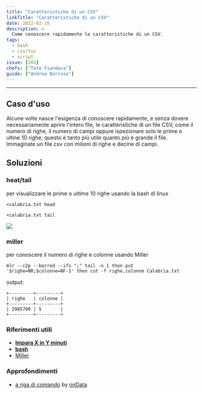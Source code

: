 ```yaml
---
title: "Caratteristiche di un CSV"
linkTitle: "Caratteristiche di un CSV"
date: 2022-02-16
description: >
  Come conoscere rapidamente le caratteristiche di un CSV.
tags:
  - bash
  - csv/tsv
  - script
issue: [201]
chefs: ["Totò Fiandaca"]
guide: ["Andrea Borruso"]
---
```


---

## Caso d'uso

Alcune volte nasce l'esigenza di conoscere rapidamente, e senza dovere necessariamente aprire l'intero file, le caratteristiche di un file CSV, come il numero di righe, il numero di campi oppure ispezionare solo le prime o ultine 10 righe; questo è tanto più utile quanto più è grande il file. Immaginate un file csv con milioni di righe e decine di campi. 

## Soluzioni

### heat/tail

per visualizzare le prime o ultime 10 righe usando la bash di linux

```
<calabria.txt head
```

```
<calabria.txt tail
```

![](https://user-images.githubusercontent.com/7631137/154495722-e24749d3-b384-440f-b678-6eb6b8320e87.png)

### miller

per conoscere il numero di righe e colonne usando Miller

```
mlr --c2p --barred --ifs ";" tail -n 1 then put '$righe=NR;$colonne=NF-1' then cut -f righe,colonne Calabria.txt
```

output:

```
+---------+---------+
| righe   | colonne |
+---------+---------+
| 2985700 | 5       |
+---------+---------+
```

### Riferimenti utili

- [**Impara X in Y minuti**](https://learnxinyminutes.com/docs/it-it/bash-it/)
- [**bash**](https://it.wikipedia.org/wiki/Bash)
- [Miller](http://johnkerl.org/miller/doc/reference-verbs.html#nest)

### Approfondimenti

- [a riga di comando](https://arigadicomando.it/dati/esplora/) by [onData](https://www.getrevue.co/profile/ondata)